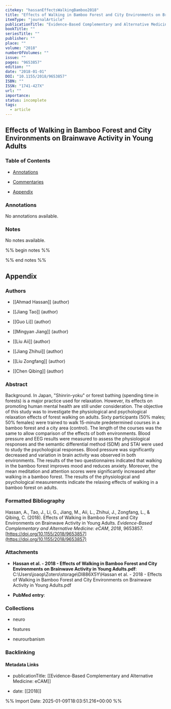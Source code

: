 ```yaml
---
citekey: "hassanEffectsWalkingBamboo2018"
title: "Effects of Walking in Bamboo Forest and City Environments on Brainwave Activity in Young Adults"
itemType: "journalArticle"
publicationTitle: "Evidence-Based Complementary and Alternative Medicine: eCAM"
bookTitle: ""
seriesTitle: ""
publisher: ""
place: ""
volume: "2018"
numberOfVolumes: ""
issue: ""
pages: "9653857"
edition: ""
date: "2018-01-01"
DOI: "10.1155/2018/9653857"
ISBN: ""
ISSN: "1741-427X"
url: ""
importance: 
status: incomplete
tags:
  - article
---
```


## Effects of Walking in Bamboo Forest and City Environments on Brainwave Activity in Young Adults

### Table of Contents

- [Annotations](#annotations)

+ [Commentaries](#commentaries)

- [Appendix](#appendix)

### Annotations


No annotations available.


### Notes


No notes available.


%% begin notes %%

<!-- Write your personal notes here -->

%% end notes %%

## Appendix

### Authors


- [[Ahmad Hassan]] (author)

- [[Jiang Tao]] (author)

- [[Guo Li]] (author)

- [[Mingyan Jiang]] (author)

- [[Liu Aii]] (author)

- [[Jiang Zhihui]] (author)

- [[Liu Zongfang]] (author)

- [[Chen Qibing]] (author)



### Abstract

Background. In Japan, "Shinrin-yoku" or forest bathing (spending time in forests) is a major practice used for relaxation. However, its effects on promoting human mental health are still under consideration. The objective of this study was to investigate the physiological and psychological relaxation effects of forest walking on adults. Sixty participants (50% males; 50% females) were trained to walk 15-minute predetermined courses in a bamboo forest and a city area (control). The length of the courses was the same to allow comparison of the effects of both environments. Blood pressure and EEG results were measured to assess the physiological responses and the semantic differential method (SDM) and STAI were used to study the psychological responses. Blood pressure was significantly decreased and variation in brain activity was observed in both environments. The results of the two questionnaires indicated that walking in the bamboo forest improves mood and reduces anxiety. Moreover, the mean meditation and attention scores were significantly increased after walking in a bamboo forest. The results of the physiological and psychological measurements indicate the relaxing effects of walking in a bamboo forest on adults.


### Formatted Bibliography

Hassan, A., Tao, J., Li, G., Jiang, M., Aii, L., Zhihui, J., Zongfang, L., & Qibing, C. (2018). Effects of Walking in Bamboo Forest and City Environments on Brainwave Activity in Young Adults. _Evidence-Based Complementary and Alternative Medicine: eCAM_, _2018_, 9653857. [https://doi.org/10.1155/2018/9653857](https://doi.org/10.1155/2018/9653857)




### Attachments


- **Hassan et al. - 2018 - Effects of Walking in Bamboo Forest and City Environments on Brainwave Activity in Young Adults.pdf**: C:\Users\joaop\Zotero\storage\DI886X5Y\Hassan et al. - 2018 - Effects of Walking in Bamboo Forest and City Environments on Brainwave Activity in Young Adults.pdf

- **PubMed entry**: 




### Collections


- neuro

- features

- neurourbanism





### Backlinking


#### Metadata Links


- publicationTitle: [[Evidence-Based Complementary and Alternative Medicine: eCAM]]




- date: [[2018]]





<!-- Any additional notes or comments -->


%% Import Date: 2025-01-09T18:03:51.216+00:00 %%
